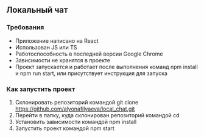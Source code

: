 ## Локальный чат ##

### Требования ###
- Приложение написано на React
- Использован JS или TS
- Работоспособность в последней версии Google Chrome
- Зависимости не хранятся в проекте
- Проект запускается и работает после выполнения команд npm install и npm run start, или присутствует инструкция для запуска

### Как запустить проект ###
1. Склонировать репозиторий командой git clone https://github.com/alyonafilyaeva/local_chat.git
2. Перейти в папку, куда склонирован репозиторий командой cd 
3. Установить зависимости командой npm install
4. Запустить проект командой npm start
